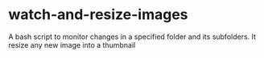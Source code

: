 # watch-and-resize-images
A bash script to monitor changes in a specified folder and its subfolders. It resize any new image into a thumbnail

